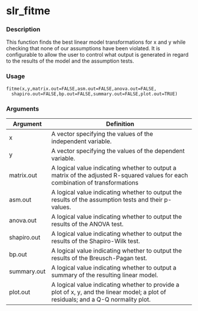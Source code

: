 # slr_fitme

### Description
This function finds the best linear model transformations for x and y while checking that none of our assumptions have been violated. It is configurable to allow the user to control what output is generated in regard to the results of the model and the assumption tests.


### Usage
    fitme(x,y,matrix.out=FALSE,asm.out=FALSE,anova.out=FALSE,
      shapiro.out=FALSE,bp.out=FALSE,summary.out=FALSE,plot.out=TRUE)

### Arguments

Argument | Definition
--- | ---
x | A vector specifying the values of the independent variable.
y | A vector specifying the values of the dependent variable.
matrix.out | A logical value indicating whether to output a matrix of the adjusted R-squared values for each combination of transformations
asm.out | A logical value indicating whether to output the results of the assumption tests and their p-values.
anova.out | A logical value indicating whether to output the results of the ANOVA test.
shapiro.out | A logical value indicating whether to output the results of the Shapiro-Wilk test.
bp.out | A logical value indicating whether to output the results of the Breusch-Pagan test.
summary.out | A logical value indicating whether to output a summary of the resulting linear model.
plot.out | A logical value indicating whether to provide a plot of x, y, and the linear model; a plot of residuals; and a Q-Q normality plot.

<!---### Details--->
